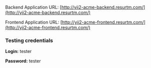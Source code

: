 Backend Application URL: [http://yii2-acme-backend.resurtm.com/](http://yii2-acme-backend.resurtm.com/)

Frontend Application URL: [http://yii2-acme-frontend.resurtm.com/](http://yii2-acme-frontend.resurtm.com/)

### Testing credentials

**Login:** tester

**Password:** tester
